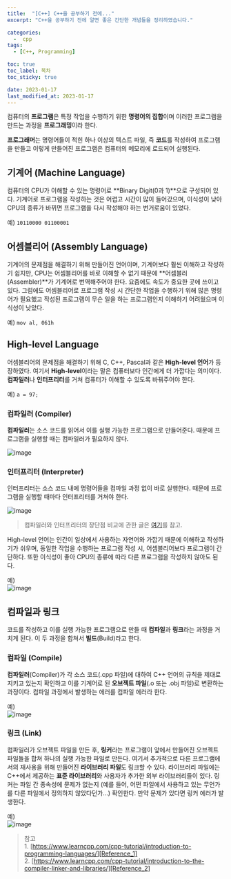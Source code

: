 ```yaml
---
title:  "[C++] C++을 공부하기 전에..." 
excerpt: "C++을 공부하기 전에 알면 좋은 간단한 개념들을 정리하였습니다."

categories:
  -  cpp
tags:
  - [C++, Programming]

toc: true
toc_label: 목차
toc_sticky: true

date: 2023-01-17
last_modified_at: 2023-01-17
---
```


컴퓨터의 **프로그램**은 특정 작업을 수행하기 위한 **명령어의 집합**이며 이러한 프로그램을 만드는 과정을 **프로그래밍**이라 한다.  

**프로그래머**는 명령어들이 적힌 하나 이상의 텍스트 파일, 즉 **코드**를 작성하여 프로그램을 만들고 이렇게 만들어진 프로그램은 컴퓨터의 메모리에 로드되어 실행된다.

## 기계어 (Machine Language)
컴퓨터의 CPU가 이해할 수 있는 명령어로 **Binary Digit(0과 1)**으로 구성되어 있다. 기계어로 프로그램을 작성하는 것은 어렵고 시간이 많이 들어갔으며, 이식성이 낮아 CPU의 종류가 바뀌면 프로그램을 다시 작성해야 하는 번거로움이 있었다.

예) ```10110000 01100001```

## 어셈블리어 (Assembly Language)
기계어의 문제점을 해결하기 위해 만들어진 언어이며, 기계어보다 훨씬 이해하고 작성하기 쉽지만, CPU는 어셈블리어를 바로 이해할 수 없기 때문에 **어셈블러(Assembler)**가 기계어로 번역해주어야 한다. 요즘에도 속도가 중요한 곳에 쓰이고 있다. 그럼에도 어셈블리어로 프로그램 작성 시 간단한 작업을 수행하기 위해 많은 명령어가 필요했고 작성된 프로그램이 무슨 일을 하는 프로그램인지 이해하기 어려웠으며 이식성이 낮았다.

예) ```mov al, 061h```

## High-level Language
어셈블리어의 문제점을 해결하기 위해 C, C++, Pascal과 같은 **High-level 언어**가 등장하였다. 여기서 **High-level**이라는 말은 컴퓨터보다 인간에게 더 가깝다는 의미이다. **컴파일러**나 **인터프리터**를 거쳐 컴퓨터가 이해할 수 있도록 바꿔주어야 한다.

예) ```a = 97;```

### 컴파일러 (Compiler)
**컴파일러**는 소스 코드를 읽어서 이를 실행 가능한 프로그램으로 만들어준다. 때문에 프로그램을 실행할 때는 컴파일러가 필요하지 않다.  

![image](https://www.learncpp.com/images/CppTutorial/Chapter0/Compiling-min.png?ezimgfmt=rs:521x161/rscb2/ng:webp/ngcb2)

### 인터프리터 (Interpreter)
인터프리터는 소스 코드 내에 명령어들을 컴파일 과정 없이 바로 실행한다. 때문에 프로그램을 실행할 때마다 인터프리터를 거쳐야 한다.  

![image](https://www.learncpp.com/images/CppTutorial/Chapter0/Interpreting-min.png?ezimgfmt=rs:721x61/rscb2/ng:webp/ngcb2)

> 컴파일러와 인터프리터의 장단점 비교에 관한 글은 [여기](https://stackoverflow.com/questions/38491212/difference-between-compiled-and-interpreted-languages)를 참고.  

High-level 언어는 인간이 일상에서 사용하는 자연어와 가깝기 때문에 이해하고 작성하기가 쉬우며, 동일한 작업을 수행하는 프로그램 작성 시, 어셈블리어보다 프로그램이 간단하다. 또한 이식성이 좋아 CPU의 종류에 따라 다른 프로그램을 작성하지 않아도 된다.  

예)  
![image](https://www.learncpp.com/images/CppTutorial/Chapter0/Portability-min.png?ezimgfmt=rs:481x261/rscb2/ng:webp/ngcb2)

## 컴파일과 링크
코드를 작성하고 이를 실행 가능한 프로그램으로 만들 때 **컴파일**과 **링크**라는 과정을 거치게 된다. 이 두 과정을 합쳐서 **빌드**(Build)라고 한다.

### 컴파일 (Compile)
**컴파일러**(Compiler)가 각 소스 코드(.cpp 파일)에 대하여 C++ 언어의 규칙을 제대로 지키고 있는지 확인하고 이를 기계어로 된 **오브젝트 파일**(.o 또는 .obj 파일)로 변환하는 과정이다. 컴파일 과정에서 발생하는 에러를 컴파일 에러라 한다.

예)  
![image](https://www.learncpp.com/images/CppTutorial/Chapter0/CompileSource-min.png?ezimgfmt=rs:421x161/rscb2/ng:webp/ngcb2)

### 링크 (Link)
컴파일러가 오브젝트 파일을 만든 후, **링커**라는 프로그램이 앞에서 만들어진 오브젝트 파일들을 합쳐 하나의 실행 가능한 파일로 만든다. 여기서 추가적으로 다른 프로그램에서의 재사용을 위해 만들어진 **라이브러리 파일**도 링크할 수 있다. 라이브러리 파일에는 C++에서 제공하는 **표준 라이브러리**와 사용자가 추가한 외부 라이브러리들이 있다. 링커는 파일 간 종속성에 문제가 없는지 (예를 들어, 어떤 파일에서 사용하고 있는 무언가를 다른 파일에서 정의하지 않았다던가...) 확인한다. 만약 문제가 있다면 링커 에러가 발생한다.  

예)  
![image](https://www.learncpp.com/images/CppTutorial/Chapter0/LinkingObjects-min.png?ezimgfmt=rs:441x271/rscb2/ng:webp/ngcb2)

> 참고  
    1. [https://www.learncpp.com/cpp-tutorial/introduction-to-programming-languages/][Reference_1]  
    2. [https://www.learncpp.com/cpp-tutorial/introduction-to-the-compiler-linker-and-libraries/][Reference_2] 

[Reference_1]: https://www.learncpp.com/cpp-tutorial/introduction-to-programming-languages
[Reference_2]: https://www.learncpp.com/cpp-tutorial/introduction-to-the-compiler-linker-and-libraries/